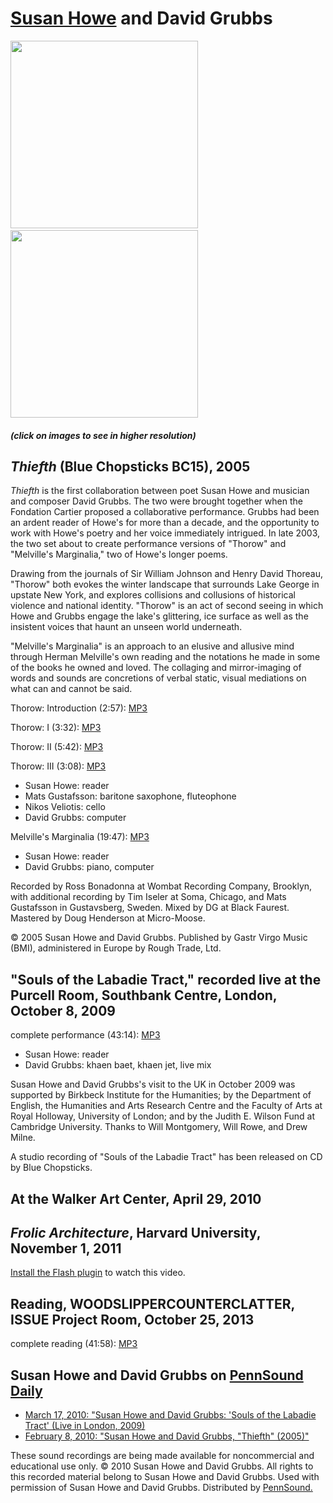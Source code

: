 [Susan Howe](Howe.php) and David Grubbs
=======================================

[<img src="http://media.sas.upenn.edu/pennsound/authors/Howe/Thiefth_w-David-Grubbs_2005/bc15.jpg" width="300" />](http://media.sas.upenn.edu/pennsound/authors/Howe/Thiefth_w-David-Grubbs_2005/bc15.jpg)   [<img src="http://media.sas.upenn.edu/pennsound/authors/Howe/Thiefth_w-David-Grubbs_2005/BC15howegrubbs.jpg" width="300" />](http://media.sas.upenn.edu/pennsound/authors/Howe/Thiefth_w-David-Grubbs_2005/BC15howegrubbs.jpg)

##### (click on images to see in higher resolution)

*Thiefth* (Blue Chopsticks BC15), 2005
--------------------------------------

*Thiefth* is the first collaboration between poet Susan Howe and musician and composer David Grubbs. The two were brought together when the Fondation Cartier proposed a collaborative performance. Grubbs had been an ardent reader of Howe's for more than a decade, and the opportunity to work with Howe's poetry and her voice immediately intrigued. In late 2003, the two set about to create performance versions of "Thorow" and "Melville's Marginalia," two of Howe's longer poems.  
  
Drawing from the journals of Sir William Johnson and Henry David Thoreau, "Thorow" both evokes the winter landscape that surrounds Lake George in upstate New York, and explores collisions and collusions of historical violence and national identity. "Thorow" is an act of second seeing in which Howe and Grubbs engage the lake's glittering, ice surface as well as the insistent voices that haunt an unseen world underneath.  
  
"Melville's Marginalia" is an approach to an elusive and allusive mind through Herman Melville's own reading and the notations he made in some of the books he owned and loved. The collaging and mirror-imaging of words and sounds are concretions of verbal static, visual mediations on what can and cannot be said.

Thorow: Introduction (2:57): [MP3](http://media.sas.upenn.edu/pennsound/authors/Howe/Thiefth_w-David-Grubbs_2005/Howe-Susan-and-David-Grubbs_01_Thorow-Introduction_Thiefth_2005.mp3)

Thorow: I (3:32): [MP3](http://media.sas.upenn.edu/pennsound/authors/Howe/Thiefth_w-David-Grubbs_2005/Howe-Susan-and-David-Grubbs_02_Thorow-Part-One_Thiefth_2005.mp3)

Thorow: II (5:42): [MP3](http://media.sas.upenn.edu/pennsound/authors/Howe/Thiefth_w-David-Grubbs_2005/Howe-Susan-and-David-Grubbs_03_Thorow-Part-Two_Thiefth_2005.mp3)

Thorow: III (3:08): [MP3](http://media.sas.upenn.edu/pennsound/authors/Howe/Thiefth_w-David-Grubbs_2005/Howe-Susan-and-David-Grubbs_04_Thorow-Part_Three_Thiefth_2005.mp3)

-   Susan Howe: reader
-   Mats Gustafsson: baritone saxophone, fluteophone
-   Nikos Veliotis: cello
-   David Grubbs: computer

  

Melville's Marginalia (19:47): [MP3](http://media.sas.upenn.edu/pennsound/authors/Howe/Thiefth_w-David-Grubbs_2005/Howe-Susan-and-David-Grubbs_05_Melvilles-Marginalia_Thiefth_2005.mp3)

-   Susan Howe: reader
-   David Grubbs: piano, computer

Recorded by Ross Bonadonna at Wombat Recording Company, Brooklyn, with additional recording by Tim Iseler at Soma, Chicago, and Mats Gustafsson in Gustavsberg, Sweden. Mixed by DG at Black Faurest. Mastered by Doug Henderson at Micro-Moose.  
  
© 2005 Susan Howe and David Grubbs. Published by Gastr Virgo Music (BMI), administered in Europe by Rough Trade, Ltd.

  
  

"Souls of the Labadie Tract," recorded live at the Purcell Room, Southbank Centre, London, October 8, 2009
----------------------------------------------------------------------------------------------------------

complete performance (43:14): [MP3](http://media.sas.upenn.edu/pennsound/authors/Howe/Howe-Susan-and-David-Grubbs_Souls-of-the-Labadie-Tract_Southbank-Centre_London_10-8-09.mp3)

-   Susan Howe: reader
-   David Grubbs: khaen baet, khaen jet, live mix

Susan Howe and David Grubbs's visit to the UK in October 2009 was supported by Birkbeck Institute for the Humanities; by the Department of English, the Humanities and Arts Research Centre and the Faculty of Arts at Royal Holloway, University of London; and by the Judith E. Wilson Fund at Cambridge University. Thanks to Will Montgomery, Will Rowe, and Drew Milne.  
  
A studio recording of "Souls of the Labadie Tract" has been released on CD by Blue Chopsticks.

  

At the Walker Art Center, April 29, 2010
----------------------------------------

  
  

*Frolic Architecture*, Harvard University, November 1, 2011
-----------------------------------------------------------

[Install the Flash plugin](http://get.adobe.com/flashplayer/) to watch this video.

  
  

Reading, WOODSLIPPERCOUNTERCLATTER, ISSUE Project Room, October 25, 2013
------------------------------------------------------------------------

complete reading (41:58): [MP3](https://media.sas.upenn.edu/pennsound/authors/Howe/Susan_Howe_David_Grubbs_-_WOODSLIPPERCOUNTERCLATTER_138668754_-_from_Vimeo_by_Offliberty.mp3)

Susan Howe and David Grubbs on [PennSound Daily](http://writing.upenn.edu/pennsound/daily)
------------------------------------------------------------------------------------------

-   [March 17, 2010: "Susan Howe and David Grubbs: 'Souls of the Labadie Tract' (Live in London, 2009)](http://writing.upenn.edu/pennsound/daily/201003.php#17_15:22)
-   [February 8, 2010: "Susan Howe and David Grubbs, "Thiefth" (2005)"](http://writing.upenn.edu/pennsound/daily/201002.php#8_13:17)

  
  
  

These sound recordings
are being made available for noncommercial and educational use
only. © 2010 Susan Howe and David Grubbs. All rights to this recorded material belong to Susan Howe and David Grubbs.
Used with permission of Susan Howe and David Grubbs. Distributed by [PennSound.](../index.html)

